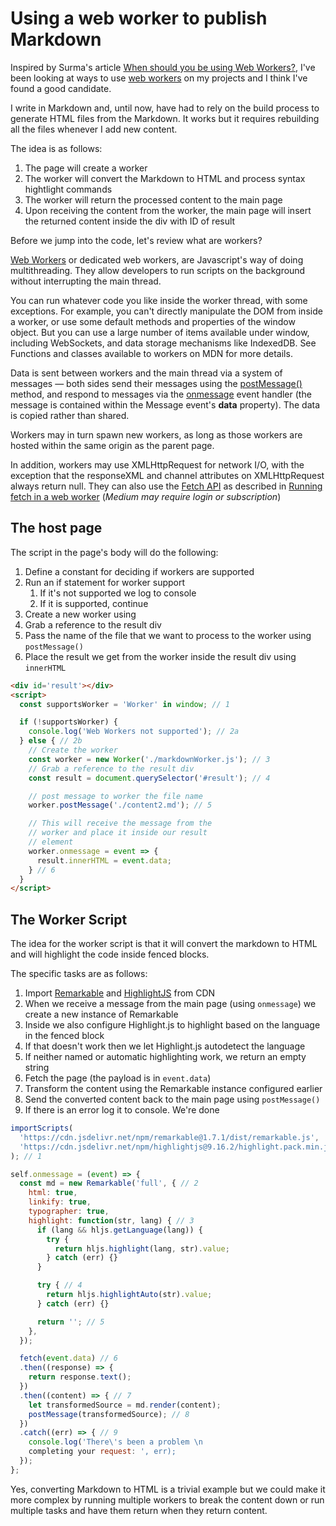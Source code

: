 # Using a web worker to publish Markdown

Inspired by Surma's article [When should you be using Web Workers?](https://surma.dev/things/when-workers/), I've been looking at ways to use [web workers](https://developer.mozilla.org/en-US/docs/Web/API/Web_Workers_API) on my projects and I think I've found a good candidate.

I write in Markdown and, until now, have had to rely on the build process to generate HTML files from the Markdown. It works but it requires rebuilding all the files whenever I add new content.

The idea is as follows:

1. The page will create a worker
2. The worker will convert the Markdown to HTML and process syntax hightlight commands
3. The worker will return the processed content to the main page
4. Upon receiving the content from the worker, the main page will insert the returned content inside the div with ID of result

Before we jump into the code, let's review what are workers?

[Web Workers](https://developer.mozilla.org/en-US/docs/Web/API/Web_Workers_API) or dedicated web workers, are Javascript's way of doing multithreading. They allow developers to run scripts on the background without interrupting the main thread.

You can run whatever code you like inside the worker thread, with some exceptions. For example, you can't directly manipulate the DOM from inside a worker, or use some default methods and properties of the window object. But you can use a large number of items available under window, including WebSockets, and data storage mechanisms like IndexedDB.  See Functions and classes available to workers on MDN for more details.

Data is sent between workers and the main thread via a system of messages — both sides send their messages using the [postMessage()](https://developer.mozilla.org/en-US/docs/Web/API/Window/postMessage) method, and respond to messages via the [onmessage](https://developer.mozilla.org/en-US/docs/Web/API/Worker/onmessage) event handler (the message is contained within the Message event's **data** property). The data is copied rather than shared.

Workers may in turn spawn new workers, as long as those workers are hosted within the same origin as the parent page.

In addition, workers may use XMLHttpRequest for network I/O, with the exception that the responseXML and channel attributes on XMLHttpRequest always return null. They can also use the [Fetch API](https://developer.mozilla.org/en-US/docs/Web/API/Fetch_API) as described in [Running fetch in a web worker](https://medium.com/google-developer-experts/running-fetch-in-a-web-worker-700dc33ac854) (*Medium may require login or subscription*)

## The host page

The script in the page's body will do the following:

1. Define a constant for deciding if workers are supported
2. Run an if statement for worker support
    1. If it's not supported we log to console
    2. If it is supported, continue
3. Create a new worker using
4. Grab a reference to the result div
5. Pass the name of the file that we want to process to the worker using `postMessage()`
6. Place the result we get from the worker inside the result div using `innerHTML`

```html
<div id='result'></div>
<script>
  const supportsWorker = 'Worker' in window; // 1

  if (!supportsWorker) {
    console.log('Web Workers not supported'); // 2a
  } else { // 2b
    // Create the worker
    const worker = new Worker('./markdownWorker.js'); // 3
    // Grab a reference to the result div
    const result = document.querySelector('#result'); // 4

    // post message to worker the file name
    worker.postMessage('./content2.md'); // 5

    // This will receive the message from the
    // worker and place it inside our result
    // element
    worker.onmessage = event => {
      result.innerHTML = event.data;
    } // 6
  }
</script>
```

## The Worker Script

The idea for the worker script is that it will convert the markdown to HTML and will highlight the code inside fenced blocks.

The specific tasks are as follows:

1. Import [Remarkable](https://www.jsdelivr.com/package/npm/remarkable) and [HighlightJS](https://www.jsdelivr.com/package/npm/highlight.js) from CDN
2. When we receive a message from the main page (using `onmessage`) we create a new instance of Remarkable
3. Inside we also configure Highlight.js to highlight based on the language in the fenced block
4. If that doesn't work then we let Highlight.js autodetect the language
5. If neither named or automatic highlighting work, we return an empty string
6. Fetch the page (the payload is in `event.data`)
7. Transform the content using the Remarkable instance configured earlier
8. Send the converted content back to the main page using `postMessage()`
9. If there is an error log it to console. We're done

```js
importScripts(
  'https://cdn.jsdelivr.net/npm/remarkable@1.7.1/dist/remarkable.js',
  'https://cdn.jsdelivr.net/npm/highlightjs@9.16.2/highlight.pack.min.js'
); // 1

self.onmessage = (event) => {
  const md = new Remarkable('full', { // 2
    html: true,
    linkify: true,
    typographer: true,
    highlight: function(str, lang) { // 3
      if (lang && hljs.getLanguage(lang)) {
        try {
          return hljs.highlight(lang, str).value;
        } catch (err) {}
      }

      try { // 4
        return hljs.highlightAuto(str).value;
      } catch (err) {}

      return ''; // 5
    },
  });

  fetch(event.data) // 6
  .then((response) => {
    return response.text();
  })
  .then((content) => { // 7
    let transformedSource = md.render(content);
    postMessage(transformedSource); // 8
  })
  .catch((err) => { // 9
    console.log('There\'s been a problem \n
    completing your request: ', err);
  });
};
```

Yes, converting Markdown to HTML is a trivial example but we could make it more complex by running multiple workers to break the content down or run multiple tasks and have them return when they return content.
